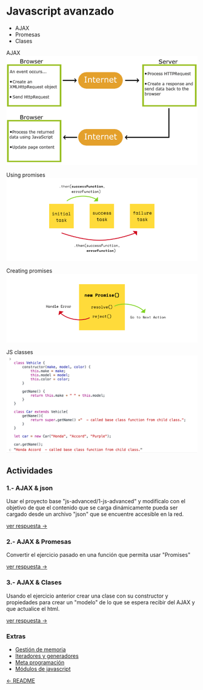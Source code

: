 # Javascript avanzado

* AJAX
* Promesas
* Clases

AJAX  
![AJAXImage](./imgs/ajax.gif)

Using promises  
![AJAXImage](./imgs/using-promises.png)

Creating promises  
![AJAXImage](./imgs/creating-promises.png)

JS classes
![AJAXImage](./imgs/js-classes.png)

## Actividades

### 1.- AJAX & json

Usar el proyecto base "js-advanced/1-js-advanced" y modifícalo con el objetivo
de que el contenido que se carga dinámicamente pueda ser cargado desde un
archivo "json" que se encuentre accesible en la red.

[ver respuesta ->](./respuestas/js-advanced/1-js-advanced/README.md)

### 2.- AJAX & Promesas

Convertir el ejercicio pasado en una función que permita usar "Promises"

[ver respuesta ->](./respuestas/js-advanced/2-js-advanced/README.md)

### 3.- AJAX & Clases

Usando el ejercicio anterior crear una clase con su constructor y propiedades
para crear un "modelo" de lo que se espera recibir del AJAX y que actualice el
html.

[ver respuesta ->](./respuestas/js-advanced/3-js-advanced/README.md)

### Extras

* [Gestión de memoria](https://developer.mozilla.org/en-US/docs/Web/JavaScript/Gestion_de_Memoria)
* [Iteradores y generadores](https://developer.mozilla.org/en-US/docs/Web/JavaScript/Guide/Iterators_and_generators)
* [Meta programación](https://developer.mozilla.org/en-US/docs/Web/JavaScript/Guide/Meta_programming)
* [Módulos de javascript](https://developer.mozilla.org/en-US/docs/Web/JavaScript/Guide/Modules)

[<- README](./README.md)
